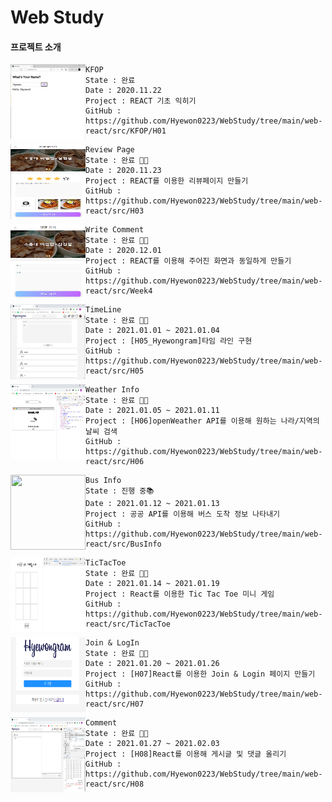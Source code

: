 # Web Study

#### 프로젝트 소개

<img align="left" width="120" height="120" src="img/KFOP_H01.png"></img>
```
KFOP
State : 완료
Date : 2020.11.22   
Project : REACT 기초 익히기   
GitHub : https://github.com/Hyewon0223/WebStudy/tree/main/web-react/src/KFOP/H01   
```
<img align="left" width="120" height="120" src="img/H03.png"></img>
```
Review Page
State : 완료 🙌🏻
Date : 2020.11.23
Project : REACT를 이용한 리뷰페이지 만들기
GitHub : https://github.com/Hyewon0223/WebStudy/tree/main/web-react/src/H03
```

<img align="left" width="120" height="120" src="img/Week4.png"></img>
```
Write Comment
State : 완료 🙌🏻
Date : 2020.12.01
Project : REACT를 이용해 주어진 화면과 동일하게 만들기
GitHub : https://github.com/Hyewon0223/WebStudy/tree/main/web-react/src/Week4
```

<img align="left" width="120" height="120" src="img/H05_TimeLinePage.png"></img>
```
TimeLine
State : 완료 🙌🏻
Date : 2021.01.01 ~ 2021.01.04
Project : [H05_Hyewongram]타임 라인 구현
GitHub : https://github.com/Hyewon0223/WebStudy/tree/main/web-react/src/H05
```

<img align="left" width="120" height="120" src="img/H06.png"></img>
```
Weather Info
State : 완료 🙌🏻
Date : 2021.01.05 ~ 2021.01.11
Project : [H06]openWeather API를 이용해 원하는 나라/지역의 날씨 검색
GitHub : https://github.com/Hyewon0223/WebStudy/tree/main/web-react/src/H06
```

<img align="left" width="120" height="120" src="img/"></img>
```
Bus Info
State : 진행 중📚
Date : 2021.01.12 ~ 2021.01.13
Project : 공공 API를 이용해 버스 도착 정보 나타내기
GitHub : https://github.com/Hyewon0223/WebStudy/tree/main/web-react/src/BusInfo
```

<img align="left" width="120" height="120" src="img/TicTacToe.png"></img>
```
TicTacToe
State : 완료 🙌🏻
Date : 2021.01.14 ~ 2021.01.19
Project : React를 이용한 Tic Tac Toe 미니 게임
GitHub : https://github.com/Hyewon0223/WebStudy/tree/main/web-react/src/TicTacToe
```

<img align="left" width="120" height="120" src="img/H07_LogIn.png"></img>
```
Join & LogIn
State : 완료 🙌🏻
Date : 2021.01.20 ~ 2021.01.26
Project : [H07]React를 이용한 Join & Login 페이지 만들기
GitHub : https://github.com/Hyewon0223/WebStudy/tree/main/web-react/src/H07
```

<img align="left" width="120" height="120" src="img/H08_PostPage.png"></img>
```
Comment
State : 완료 🙌🏻
Date : 2021.01.27 ~ 2021.02.03
Project : [H08]React를 이용해 게시글 및 댓글 올리기
GitHub : https://github.com/Hyewon0223/WebStudy/tree/main/web-react/src/H08
```
